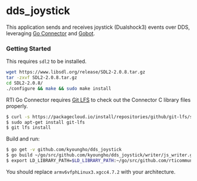 # dds_joystick
This application sends and receives joystick (Dualshock3) events over DDS, leveraging [Go Connector](https://github.com/rticommunity/rticonnextdds-connector-go) and [Gobot](https://github.com/hybridgroup/gobot). 

### Getting Started
This requires `sdl2` to be installed. 
```bash
wget https://www.libsdl.org/release/SDL2-2.0.8.tar.gz
tar -zxvf SDL2-2.0.8.tar.gz
cd SDL2-2.0.8/
./configure && make && sudo make install
```

RTI Go Connector requires [Git LFS](https://github.com/git-lfs/git-lfs/wiki/Installation) to check out the Connector C library files properly. 
```bash
$ curl -s https://packagecloud.io/install/repositories/github/git-lfs/script.deb.sh | sudo bash
$ sudo apt-get install git-lfs
$ git lfs install
```

Build and run:
```bash
$ go get -v github.com/kyoungho/dds_joystick
$ go build ~/go/src/github.com/kyoungho/dds_joystick/writer/js_writer.go
$ export LD_LIBRARY_PATH=$LD_LIBRARY_PATH:~/go/src/github.com/rticommunity/rticonnextdds-connector-go/rticonnextdds-connector/lib/armv6vfphLinux3.xgcc4.7.2
```

You should replace `armv6vfphLinux3.xgcc4.7.2` with your architecture. 


